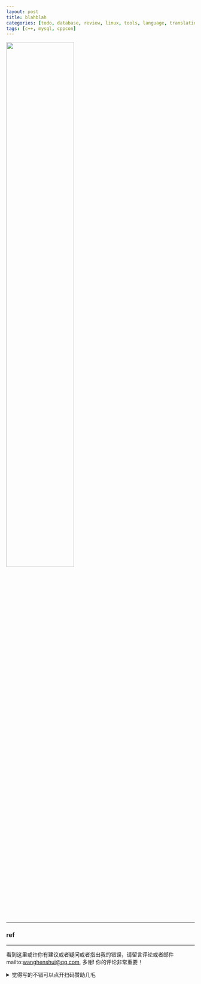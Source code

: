 ```yaml
---
layout: post
title: blahblah
categories: [todo, database, review, linux, tools, language, translation, algorithm, debug]
tags: [c++, mysql, cppcon]
---
```


<img src="https://wanghenshui.github.io/assets/quadraddnt.png" alt="" width="60%">

 



---

### ref


---

看到这里或许你有建议或者疑问或者指出我的错误，请留言评论或者邮件mailto:wanghenshui@qq.com, 多谢!  你的评论非常重要！
<details>
<summary>觉得写的不错可以点开扫码赞助几毛</summary>
<img src="https://wanghenshui.github.io/assets/wepay.png" alt="微信转账">
</details>

